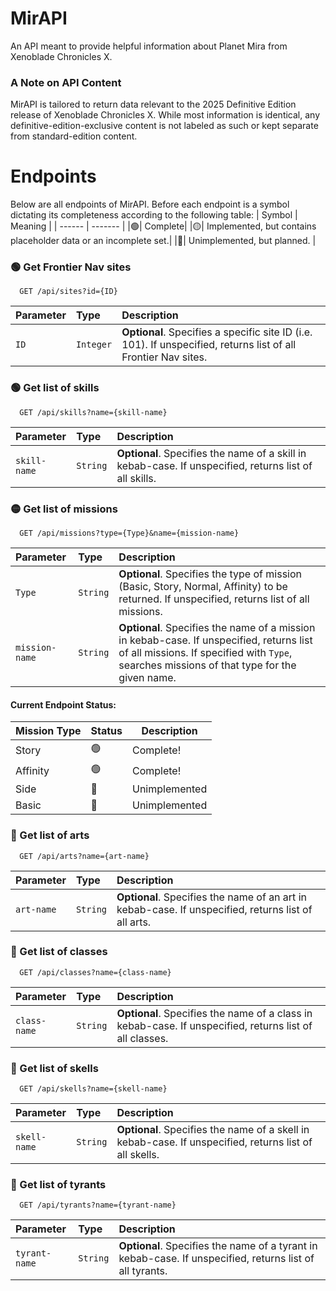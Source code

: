 # MirAPI
An API meant to provide helpful information about Planet Mira from Xenoblade Chronicles X.  

### A Note on API Content
MirAPI is tailored to return data relevant to the 2025 Definitive Edition release of Xenoblade Chronicles X. While most information is identical, any definitive-edition-exclusive content is not labeled as such or kept separate from standard-edition content.

# Endpoints
Below are all endpoints of MirAPI. Before each endpoint is a symbol dictating its completeness according to the following table:
| Symbol | Meaning |
| ------ | ------- |
|🟢| Complete|
|🟡| Implemented, but contains placeholder data or an incomplete set.|
|🔴| Unimplemented, but planned. |

### 🟢 Get Frontier Nav sites

```http
  GET /api/sites?id={ID}
```

| Parameter | Type      | Description                |
| :-------- | :-------  | :------------------------- |
| `ID`      | `Integer` | **Optional**. Specifies a specific site ID (i.e. 101). If unspecified, returns list of all Frontier Nav sites. |

### 🟢 Get list of skills
```http
  GET /api/skills?name={skill-name}
```
| Parameter | Type      | Description                |
| :-------- | :-------  | :------------------------- |
| `skill-name`      | `String` | **Optional**. Specifies the name of a skill in kebab-case. If unspecified, returns list of all skills. |

### 🟡 Get list of missions
```http
  GET /api/missions?type={Type}&name={mission-name}
```
| Parameter | Type      | Description                |
| :-------- | :-------  | :------------------------- |
| `Type`      | `String` | **Optional**. Specifies the type of mission (Basic, Story, Normal, Affinity) to be returned. If unspecified, returns list of all missions. |
| `mission-name` | `String` | **Optional**. Specifies the name of a mission in kebab-case. If unspecified, returns list of all missions. If specified with `Type`, searches missions of that type for the given name.

#### Current Endpoint Status:
| Mission Type | Status | Description|
|--------------|--------|------------|
|Story|🟢|Complete! |
|Affinity|🟢|Complete!|
|Side|🔴|Unimplemented|
|Basic|🔴|Unimplemented|

### 🔴 Get list of arts
```http
  GET /api/arts?name={art-name}
```
| Parameter | Type      | Description                |
| :-------- | :-------  | :------------------------- |
| `art-name`      | `String` | **Optional**. Specifies the name of an art in kebab-case. If unspecified, returns list of all arts. |

### 🔴 Get list of classes
```http
  GET /api/classes?name={class-name}
```
| Parameter | Type      | Description                |
| :-------- | :-------  | :------------------------- |
| `class-name`      | `String` | **Optional**. Specifies the name of a class in kebab-case. If unspecified, returns list of all classes. |

### 🔴 Get list of skells
```http
  GET /api/skells?name={skell-name}
```
| Parameter | Type      | Description                |
| :-------- | :-------  | :------------------------- |
| `skell-name`      | `String` | **Optional**. Specifies the name of a skell in kebab-case. If unspecified, returns list of all skells. |

### 🔴 Get list of tyrants

```http
  GET /api/tyrants?name={tyrant-name}
```
| Parameter | Type      | Description                |
| :-------- | :-------  | :------------------------- |
| `tyrant-name`      | `String` | **Optional**. Specifies the name of a tyrant in kebab-case. If unspecified, returns list of all tyrants. |
